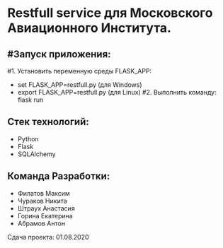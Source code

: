 Restfull service для Московского Авиационного Института. 
=========================================================


#Запуск приложения:
-------------------
#1. Установить переменную среды FLASK_APP:
* set FLASK_APP=restfull.py (для Windows)
* export FLASK_APP=restfull.py (для Linux)
#2. Выполнить команду: flask run

Стек технологий: 
----------------
* Python
* Flask 
* SQLAlchemy

Команда Разработки: 
-------------------
* Филатов Максим
* Чураков Никита
* Штраух Анастасия 
* Горина Екатерина
* Абрамов Антон




Сдача проекта: 01.08.2020

